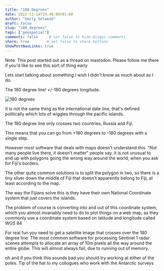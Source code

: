 ```yaml
---
title: "180 Degrees"
date: 2022-11-14T19:48:00+01:00
author: "Emily Selwood"
draft: false
slug: "180_degrees"
tags: ["geospatial"]
comments: false     # set false to hide Disqus comments
share: true        # set false to share buttons
ShowPostNavLinks: true
---
```


Note: This post started out as a thread on mastodon. Please follow me there if you'd like to see this sort of thing early

Lets start talking about something I wish I didn't know as much about as I do.

The 180 degree line! +/-180 degrees longitude. 

![180 degrees](/img/shorts/180_degrees.png)

It is not the same thing as the international date line, that's defined politically which lots of wiggles through the pacific islands.

The 180 degree line only crosses two countries, Russia and Fiji.

This means that you can go from +180 degrees to -180 degrees with a single step.

However most software that deals with maps doesn't understand this. "Not many people live there, it doesn't matter" people say. it is not unusual to end up with polygons going the wrong way around the world, when you ask for Fiji's borders. 

The other quite common solutions is to split the polygon in two, so there is a tiny sliver down the middle of Fiji that doesn't apparently belong to Fiji, at least according to the map.

The way the Fijians solve this is they have their own National Coordinate system that just covers the islands. 

The problem of course is converting into and out of this coordinate system, which you almost invariably need to do to plot things on a web map, as they commonly use a coordinate system based on latitude and longitude called WGS 84

For real fun you need to get a satellite image that crosses over the 180 degree line. The most common software for processing Sentinel 1 radar scenes attempts to allocate an array of 10m pixels all the way around the entire globe. This will almost always fail, due to running out of memory.

oh and if you think this sounds bad you should try working at either of the poles. Tip of the hat to my collogues who work with the Antarctic surveys